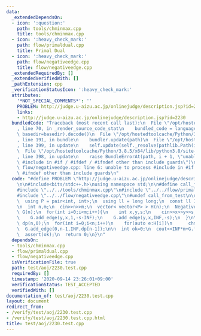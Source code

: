 ```yaml
---
data:
  _extendedDependsOn:
  - icon: ':question:'
    path: tools/chminmax.cpp
    title: tools/chminmax.cpp
  - icon: ':heavy_check_mark:'
    path: flow/primaldual.cpp
    title: Primal Dual
  - icon: ':heavy_check_mark:'
    path: flow/negativeedge.cpp
    title: flow/negativeedge.cpp
  _extendedRequiredBy: []
  _extendedVerifiedWith: []
  _pathExtension: cpp
  _verificationStatusIcon: ':heavy_check_mark:'
  attributes:
    '*NOT_SPECIAL_COMMENTS*': ''
    PROBLEM: http://judge.u-aizu.ac.jp/onlinejudge/description.jsp?id=2230
    links:
    - http://judge.u-aizu.ac.jp/onlinejudge/description.jsp?id=2230
  bundledCode: "Traceback (most recent call last):\n  File \"/opt/hostedtoolcache/Python/3.8.5/x64/lib/python3.8/site-packages/onlinejudge_verify/documentation/build.py\"\
    , line 70, in _render_source_code_stat\n    bundled_code = language.bundle(stat.path,\
    \ basedir=basedir).decode()\n  File \"/opt/hostedtoolcache/Python/3.8.5/x64/lib/python3.8/site-packages/onlinejudge_verify/languages/cplusplus.py\"\
    , line 191, in bundle\n    bundler.update(path)\n  File \"/opt/hostedtoolcache/Python/3.8.5/x64/lib/python3.8/site-packages/onlinejudge_verify/languages/cplusplus_bundle.py\"\
    , line 399, in update\n    self.update(self._resolve(pathlib.Path(included), included_from=path))\n\
    \  File \"/opt/hostedtoolcache/Python/3.8.5/x64/lib/python3.8/site-packages/onlinejudge_verify/languages/cplusplus_bundle.py\"\
    , line 398, in update\n    raise BundleErrorAt(path, i + 1, \"unable to process\
    \ #include in #if / #ifdef / #ifndef other than include guards\")\nonlinejudge_verify.languages.cplusplus_bundle.BundleErrorAt:\
    \ flow/negativeedge.cpp: line 6: unable to process #include in #if / #ifdef /\
    \ #ifndef other than include guards\n"
  code: "#define PROBLEM \"http://judge.u-aizu.ac.jp/onlinejudge/description.jsp?id=2230\"\
    \n\n#include<bits/stdc++.h>\nusing namespace std;\n\n#define call_from_test\n\
    #include \"../../tools/chminmax.cpp\"\n#include \"../../flow/primaldual.cpp\"\n\
    #include \"../../flow/negativeedge.cpp\"\n#undef call_from_test\n\nsigned main(){\n\
    \  using P = pair<int, int>;\n  using ll = long long;\n  const ll INF = 1e9;\n\
    \n  int n,m;\n  cin>>n>>m;\n  vector< vector<P> > H(n);\n  NegativeEdge<ll, ll>\
    \ G(n);\n  for(int i=0;i<m;i++){\n    int x,y,s;\n    cin>>x>>y>>s;\n    H[x].emplace_back(y,s);\n\
    \    G.add_edge(y,x,1,-s-INF);\n    G.add_edge(y,x,INF,-s);\n  }\n\n  vector<int>\
    \ dp(n,0);\n  for(int i=0;i<n;i++)\n    for(auto e:H[i])\n      chmax(dp[e.first],dp[i]+e.second);\n\
    \  G.add_edge(0,n-1,INF,dp[n-1]);\n\n  int ok=0;\n  cout<<INF*m+G.flow(ok)<<endl;\n\
    \  assert(ok);\n  return 0;\n}\n"
  dependsOn:
  - tools/chminmax.cpp
  - flow/primaldual.cpp
  - flow/negativeedge.cpp
  isVerificationFile: true
  path: test/aoj/2230.test.cpp
  requiredBy: []
  timestamp: '2020-09-14 23:26:01+09:00'
  verificationStatus: TEST_ACCEPTED
  verifiedWith: []
documentation_of: test/aoj/2230.test.cpp
layout: document
redirect_from:
- /verify/test/aoj/2230.test.cpp
- /verify/test/aoj/2230.test.cpp.html
title: test/aoj/2230.test.cpp
---
```

